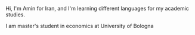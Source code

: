 Hi,
I'm Amin for Iran, and I'm learning different languages for my academic studies.

I am master's student in economics at University of Bologna
